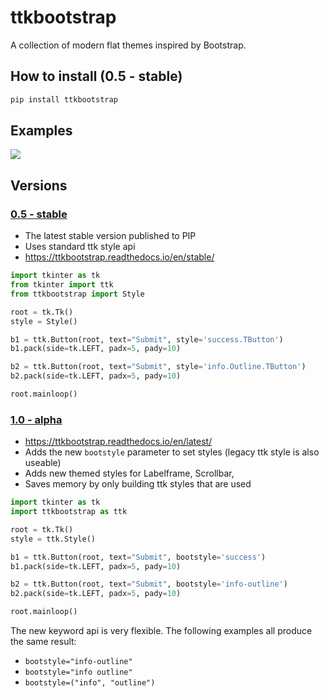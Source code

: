# ttkbootstrap
A collection of modern flat themes inspired by Bootstrap.

## How to install (0.5 - stable)
```python
pip install ttkbootstrap
```

## Examples

![](https://github.com/israel-dryer/ttkbootstrap/blob/master/docs/assets/themes/themes.gif)

## Versions
### [0.5 - stable](https://github.com/israel-dryer/ttkbootstrap/tree/0.5)
- The latest stable version published to PIP
- Uses standard ttk style api
- https://ttkbootstrap.readthedocs.io/en/stable/

```python
import tkinter as tk
from tkinter import ttk
from ttkbootstrap import Style

root = tk.Tk()
style = Style()

b1 = ttk.Button(root, text="Submit", style='success.TButton')
b1.pack(side=tk.LEFT, padx=5, pady=10)

b2 = ttk.Button(root, text="Submit", style='info.Outline.TButton')
b2.pack(side=tk.LEFT, padx=5, pady=10)

root.mainloop()
```

### [1.0 - alpha](https://github.com/israel-dryer/ttkbootstrap/)
- https://ttkbootstrap.readthedocs.io/en/latest/
- Adds the new `bootstyle` parameter to set styles (legacy ttk style is also useable)
- Adds new themed styles for Labelframe, Scrollbar, 
- Saves memory by only building ttk styles that are used

```python
import tkinter as tk
import ttkbootstrap as ttk

root = tk.Tk()
style = ttk.Style()

b1 = ttk.Button(root, text="Submit", bootstyle='success')
b1.pack(side=tk.LEFT, padx=5, pady=10)

b2 = ttk.Button(root, text="Submit", bootstyle='info-outline')
b2.pack(side=tk.LEFT, padx=5, pady=10)

root.mainloop()
```

The new keyword api is very flexible. The following examples all produce the same result:
- `bootstyle="info-outline"`
- `bootstyle="info outline"`
- `bootstyle=("info", "outline")`



